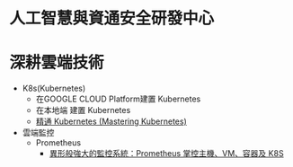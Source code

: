 # 人工智慧與資通安全研發中心


# 深耕雲端技術
- K8s(Kubernetes)
  - 在GOOGLE CLOUD Platform建置 Kubernetes
  - 在本地端 建置 Kubernetes
  - [精通 Kubernetes (Mastering Kubernetes)](https://www.tenlong.com.tw/products/9787115536112?list_name=srh)
- 雲端監控
  - Prometheus
    - [異形般強大的監控系統：Prometheus 掌控主機、VM、容器及 K8S](https://www.tenlong.com.tw/products/9789865501167?list_name=rd)  
